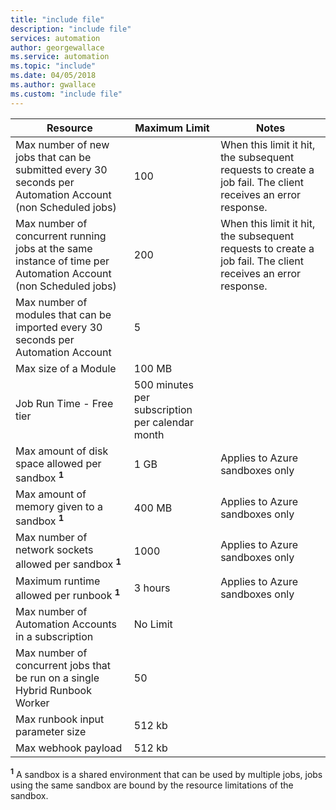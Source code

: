 ```yaml
---
title: "include file"
description: "include file"
services: automation
author: georgewallace
ms.service: automation
ms.topic: "include"
ms.date: 04/05/2018
ms.author: gwallace
ms.custom: "include file"
---
```


| Resource | Maximum Limit |Notes|
| --- | --- |---|
| Max number of new jobs that can be submitted every 30 seconds per Automation Account (non Scheduled jobs) |100 |When this limit it hit, the subsequent requests to create a job fail. The client receives an error response.|
| Max number of concurrent running jobs at the same instance of time per Automation Account (non Scheduled jobs) |200 |When this limit it hit, the subsequent requests to create a job fail. The client receives an error response.|
| Max number of modules that can be imported every 30 seconds per Automation Account |5 ||
| Max size of a Module |100 MB ||
| Job Run Time - Free tier |500 minutes per subscription per calendar month ||
| Max amount of disk space allowed per sandbox **<sup>1</sup>** |1 GB |Applies to Azure sandboxes only|
| Max amount of memory given to a sandbox **<sup>1</sup>** |400 MB |Applies to Azure sandboxes only|
| Max number of network sockets allowed per sandbox **<sup>1</sup>** |1000 |Applies to Azure sandboxes only|
| Maximum runtime allowed per runbook  **<sup>1</sup>** |3 hours |Applies to Azure sandboxes only|
| Max number of Automation Accounts in a subscription |No Limit ||
|Max number of concurrent jobs that be run on a single Hybrid Runbook Worker|50 ||
| Max runbook input parameter size | 512 kb||
| Max webhook payload |  512 kb|

**<sup>1</sup>** A sandbox is a shared environment that can be used by multiple jobs, jobs using the same sandbox are bound by the resource limitations of the sandbox.
